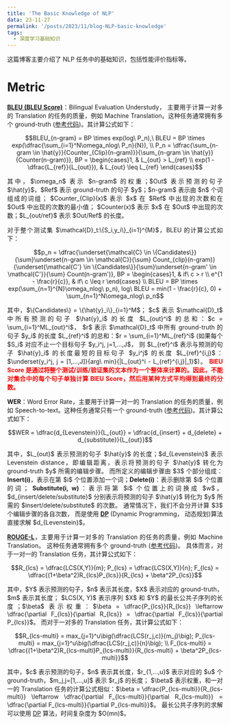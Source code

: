 ```yaml
---
title: 'The Basic Knowledge of NLP'
data: 23-11-27
permalink: '/posts/2023/11/blog-NLP-basic-knowledge'
tags:
  - 深度学习基础知识
---
```


<p style="text-align:justify; text-justify:inter-ideograph;">这篇博客主要介绍了 NLP 任务中的基础知识，包括性能评价指标等。</p>

<h1>Metric</h1>

<p style="text-align:justify; text-justify:inter-ideograph;"><b><a href="https://aclanthology.org/P02-1040.pdf" target="_blank">BLEU (BLEU Score)</a></b>：Bilingual Evaluation Understudy，
主要用于计算一对多的 Translation 的任务的质量，例如  Machine Translation。这种任务通常拥有多个 ground-truth (<a href="https://github.com/cai-jianfeng/glossification_editing_programs/blob/main/metrics/bleu_score.py" target="_blank">参考代码</a>)。其计算公式如下：</p>

$$BLEU_{n-gram} = BP \times exp(log\ P_n),\ BLEU = BP \times exp(\dfrac{\sum_{i=1}^N\omega_nlog\ P_n}{N}), \\ 
P_n = \dfrac{\sum_{n-gram \in \hat{y}}{Counter_{Clip}(n-gram)}}{\sum_{n-gram \in \hat{y}}{Counter(n-gram)}}, 
BP = \begin{cases}1, & L_{out} > L_{ref} \\ exp(1 - \dfrac{L_{ref}}{L_{out}}), & L_{out} \leq L_{ref} \end{cases}$$

<p style="text-align:justify; text-justify:inter-ideograph;">其中，$\omega_n$ 表示 $n-gram$ 的权重；$Out$ 表示预测的句子 $\hat{y}$，$Ref$ 表示 ground-truth 的句子 $y$；$n-gram$ 表示由 $n$ 个词组成的词组；
$Counter_{Clip}(x)$ 表示 $x$ 在 $Ref$ 中出现的次数和在 $Out$ 中出现的次数的最小值；
$Counter(x)$ 表示 $x$ 在 $Out$ 中出现的次数；$L_{out/ref}$ 表示 $Out/Ref$ 的长度。</p>

<p style="text-align:justify; text-justify:inter-ideograph;">对于整个测试集 $\mathcal{D}_t:\{S_i,y_i\}_{i=1}^{M}$，BLEU 的计算公式如下：</p>

$$p_n = \dfrac{\underset{\mathcal{C} \in \{Candidates\}}{\sum}\underset{n-gram \in \mathcal{C}}{\sum} Count_{clip}(n-gram)}{\underset{\mathcal{C'} \in \{Candidates\}}{\sum}\underset{n-gram' \in \mathcal{C'}}{\sum} Count(n-gram')}, BP = \begin{cases}1, & if\ c > r \\ e^{1 - \frac{r}{c}}, & if\ c \leq r \end{cases} \\ 
BLEU = BP \times exp(\sum_{n=1}^{N}\omega_nlog\ p_n), log\ BLEU = min(1 - \frac{r}{c}, 0) + \sum_{n=1}^N\omega_nlog\ p_n$$

<p style="text-align:justify; text-justify:inter-ideograph;">其中，$\{Candidates\} = \{\hat{y}_i\}_{i=1}^M$；
$c$ 表示 $\mathcal{D}_t$ 中所有预测的句子 $\hat{y}_i$ 的长度 $L_{out}^i$ 的总和：$c = \sum_{i=1}^ML_{out}^i$，
$r$ 表示 $\mathcal{D}_t$ 中所有 ground-truth 的句子 $y_i$ 的长度 $L_{ref}^i$ 的总和：$r = \sum_{i=1}^ML_{ref}^i$ 
(如果每个 $S_i$ 对应不止一个目标句子 $y_i^j, j=1,...,J$，
则 $L_{ref}^i$ 表示与预测的句子 $\hat{y}_i$ 的长度最短的目标句子 $y_i^j$ 的长度 $L_{ref}^{i,j}$：$\underset{y_i^j, j = [1,...,J]}{arg\ min}{|L_{out}^i - L_{ref}^{i,j}|_1}$)。
<b><span style="color: red">BlEU Score 是通过将整个测试/训练/验证集的文本作为一个整体来计算的。因此，不能对集合中的每个句子单独计算 BlEU Score，然后用某种方式平均得到最终的分数。</span></b></p>

<p style="text-align:justify; text-justify:inter-ideograph;"><b>WER</b>：Word Error Rate，主要用于计算一对一的 Translation 的任务的质量，例如 Speech-to-text。这种任务通常只有一个 ground-truth (<a href="https://github.com/cai-jianfeng/glossification_editing_programs/blob/main/metrics/word_error_rate.py" target="_blank">参考代码</a>)。其计算公式如下：</p>

$$WER = \dfrac{d_{Levenstein}}{L_{out}} = \dfrac{d_{insert} + d_{delete} + d_{substitute}}{L_{out}}$$

<p style="text-align:justify; text-justify:inter-ideograph;">其中，$L_{out}$ 表示预测的句子 $\hat{y}$ 的长度；$d_{Levenstein}$ 表示 Levenstein distance，即编辑距离，表示将预测的句子 $\hat{y}$ 转化为 ground-truth $y$ 所需的编辑步骤。
而所定义的编辑步骤由 $3$ 个部分组成：<b>Insert(i)</b>，表示在第 $i$ 个位置添加一个词；<b>Delete(i)</b>：表示删除第 $i$ 个位置的词；
<b>Substitute(i, w)</b>：表示将第 $i$ 个位置上的词换成 $w$。$d_{insert/delete/substitute}$ 分别表示将预测的句子 $\hat{y}$ 转化为 $y$ 所需的 $insert/delete/substitute$ 的次数。
通常情况下，我们不会分开计算 $3$ 个编辑步骤的各自次数，
而是使用 <b><a href="https://github.com/cai-jianfeng/glossification_editing_programs/blob/main/metrics/word_error_rate.py" target="_blank">DP</a></b> (Dynamic Programming，
动态规划)算法直接求解 $d_{Levenstein}$。</p>

<p style="text-align:justify; text-justify:inter-ideograph;"><b><a href="https://aclanthology.org/P04-1077.pdf" target="_blank">ROUGE-L</a></b>，主要用于计算一对多的 Translation 的任务的质量，例如  Machine Translation。
这种任务通常拥有多个 ground-truth (<a href="https://github.com/cai-jianfeng/glossification_editing_programs/blob/main/metrics/ROUGE-L.py" target="_blank">参考代码</a>)。
具体而言，对于一对一的 Translation 任务，其计算公式如下：</p>

$$R_{lcs} = \dfrac{LCS(X,Y)}{m}; P_{lcs} = \dfrac{LCS(X,Y)}{n}; F_{lcs} = \dfrac{(1+\beta^2)R_{lcs}P_{lcs}}{R_{lcs} + \beta^2P_{lcs}}$$

<p style="text-align:justify; text-justify:inter-ideograph;">其中，$Y$ 表示预测的句子，$n$ 表示其长度，$X$ 表示对应的 ground-truth，$m$ 表示其长度；
$LCS(X, Y)$ 表示序列 $X$ 和 $Y$ 的最长公共子序列的长度；$\beta$ 表示权重：$\beta = \dfrac{P_{lcs}}{R_{lcs}} \leftarrow \dfrac{\partial F_{lcs}}{\partial R_{lcs}} = \dfrac{\partial F_{lcs}}{\partial P_{lcs}}$。
而对于一对多的 Translation 任务，其计算公式如下：</p>

$$R_{lcs-multi} = max_{j=1}^u\big(\dfrac{LCS(r_j,c)}{m_j}\big); P_{lcs-multi} = max_{j=1}^u\big(\dfrac{LCS(r_j,c)}{n}\big); \\ 
F_{lcs-multi} = \dfrac{(1+\beta^2)R_{lcs-multi}P_{lcs-multi}}{R_{lcs-multi} + \beta^2P_{lcs-multi}}$$

<p style="text-align:justify; text-justify:inter-ideograph;">其中，$c$ 表示预测的句子，$n$ 表示其长度，$r_{1,...,u}$ 表示对应的 $u$ 个 ground-truth，$m_j,j=[1,...,u]$ 表示 $r_j$ 的长度；
$\beta$ 表示权重，和一对一的 Translation 任务的计算公式相似：$\beta = \dfrac{P_{lcs-multi}}{R_{lcs-multi}} \leftarrow \dfrac{\partial F_{lcs-multi}}{\partial R_{lcs-multi}} = \dfrac{\partial F_{lcs-multi}}{\partial P_{lcs-multi}}$。
最长公共子序列的求解可以使用 <a href="https://github.com/cai-jianfeng/glossification_editing_programs/blob/main/metrics/ROUGE-L.py" target="_blank">DP</a> 算法，时间复杂度为 $O(mn)$。</p>
